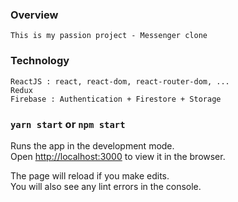 ### Overview

    This is my passion project - Messenger clone

### Technology

    ReactJS : react, react-dom, react-router-dom, ...
    Redux
    Firebase : Authentication + Firestore + Storage

### `yarn start` or `npm start`

Runs the app in the development mode.<br />
Open [http://localhost:3000](http://localhost:3000) to view it in the browser.

The page will reload if you make edits.<br />
You will also see any lint errors in the console.
